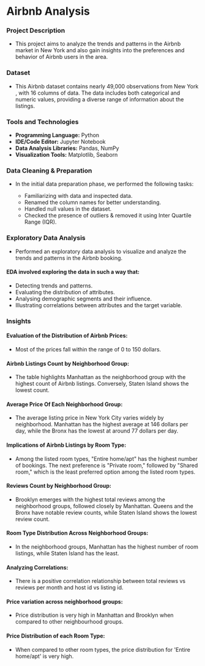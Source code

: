 # Airbnb Analysis

### Project Description

- This project aims to analyze the trends and patterns in the Airbnb market in New York and also gain insights into the preferences and behavior of Airbnb users in the area.

### Dataset

- This Airbnb dataset contains nearly 49,000 observations from New York , with 16 columns of data. The data includes both categorical and numeric values, providing a diverse range of information about the listings.

### Tools and Technologies

- **Programming Language:** Python
- **IDE/Code Editor:** Jupyter Notebook
- **Data Analysis Libraries:** Pandas, NumPy
- **Visualization Tools:** Matplotlib, Seaborn

### Data Cleaning & Preparation
- In the initial data preparation phase, we performed the following tasks:

  - Familiarizing with data and inspected data.
  - Renamed the column names for better understanding.
  - Handled null values in the dataset.
  - Checked the presence of outliers & removed it using Inter Quartile Range (IQR).

### Exploratory Data Analysis
- Performed an exploratory data analysis to visualize and analyze the trends and patterns in the Airbnb booking.

#### EDA involved exploring the data in such a way that:

- Detecting trends and patterns.
- Evaluating the distribution of attributes.
- Analysing demographic segments and their influence.
- Illustrating correlations between attributes and the target variable.

### Insights

#### Evaluation of the Distribution of Airbnb Prices:

- Most of the prices fall within the range of 0 to 150 dollars.

#### Airbnb Listings Count by Neighborhood Group:

- The table highlights Manhattan as the neighborhood group with the highest count of Airbnb listings. Conversely, Staten Island shows the lowest count.

#### Average Price Of Each Neighborhood Group:

- The average listing price in New York City varies widely by neighborhood. Manhattan has the highest average at 146 dollars per day, while the Bronx has the lowest at around 77 dollars per day.

#### Implications of Airbnb Listings by Room Type:

- Among the listed room types, "Entire home/apt" has the highest number of bookings. The next preference is "Private room," followed by "Shared room," which is the least preferred option among the listed room types.

#### Reviews Count by Neighborhood Group:

- Brooklyn emerges with the highest total reviews among the neighborhood groups, followed closely by Manhattan.
Queens and the Bronx have notable review counts, while Staten Island shows the lowest review count.

#### Room Type Distribution Across Neighborhood Groups:

- In the neighborhood groups, Manhattan has the highest number of room listings, while Staten Island has the least.

#### Analyzing Correlations:

- There is a positive correlation relationship between total reviews vs reviews per month and host id vs listing id.

#### Price variation across neighborhood groups:

- Price distribution is very high in Manhattan and Brooklyn when compared to other neighbourhood groups.

#### Price Distribution of each Room Type:
- When compared to other room types, the price distribution for 'Entire home/apt' is very high.




